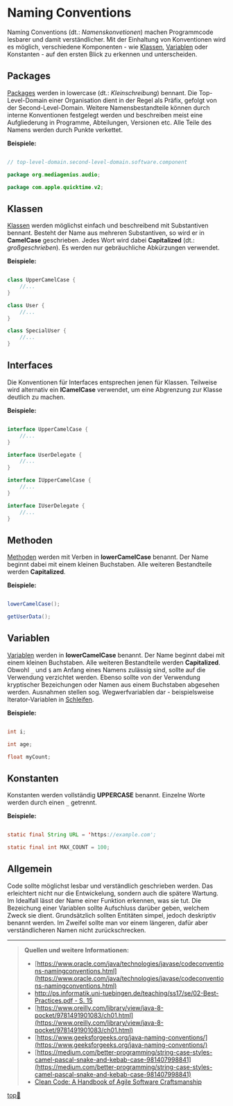 # Naming Conventions

<!-- > :construction: **TODO:** Alles. -->

Naming Conventions (dt.: _Namenskonvetionen_) machen Programmcode lesbarer und damit verständlicher. Mit der Einhaltung von Konventionen wird es möglich, verschiedene Komponenten - wie [Klassen](Klassen-und-Objekte.md), [Variablen](Variablen.md) oder Konstanten - auf den ersten Blick zu erkennen und unterscheiden.

## Packages
[Packages](Packages.md) werden in lowercase (dt.: _Kleinschreibung_) bennant. Die Top-Level-Domain einer Organisation dient in der Regel als Präfix, gefolgt von der Second-Level-Domain. Weitere Namensbestandteile können durch interne Konventionen festgelegt werden und beschreiben meist eine Aufgliederung in Programme, Abteilungen, Versionen etc. Alle Teile des Namens werden durch Punkte verkettet.

**Beispiele:**
``` java

// top-level-domain.second-level-domain.software.component

package org.mediagenius.audio;

package com.apple.quicktime.v2;

```

## Klassen
[Klassen](Klassen-und-Objekte.md) werden möglichst einfach und beschreibend mit Substantiven bennant. Besteht der Name aus mehreren Substantiven, so wird er in **CamelCase** geschrieben. Jedes Wort wird dabei **Capitalized** (dt.: _großgeschrieben_). Es werden nur gebräuchliche Abkürzungen verwendet.

**Beispiele:**
``` java

class UpperCamelCase {
    //...
}

class User {
    //...
}

class SpecialUser {
    //...
}

```

## Interfaces
Die Konventionen für Interfaces entsprechen jenen für Klassen. Teilweise wird alternativ ein **ICamelCase** verwendet, um eine Abgrenzung zur Klasse deutlich zu machen.

**Beispiele:**
``` java

interface UpperCamelCase {
    //...
}

interface UserDelegate {
    //...
}

interface IUpperCamelCase {
    //...
}

interface IUserDelegate {
    //...
}

```

## Methoden
[Methoden](Methoden.md) werden mit Verben in **lowerCamelCase** benannt. Der Name beginnt dabei mit einem kleinen Buchstaben. Alle weiteren Bestandteile werden **Capitalized**.

**Beispiele:**
``` java

lowerCamelCase();

getUserData();

```

## Variablen 
[Variablen](Variablen.md) werden in **lowerCamelCase** benannt. Der Name beginnt dabei mit einem kleinen Buchstaben. Alle weiteren Bestandteile werden **Capitalized**. Obwohl `_` und `$` am Anfang eines Namens zulässig sind, sollte auf die Verwendung verzichtet werden. Ebenso sollte von der Verwendung kryptischer Bezeichungen oder Namen aus einem Buchstaben abgesehen werden. Ausnahmen stellen sog. Wegwerfvariablen dar - beispielsweise Iterator-Variablen in [Schleifen](Schleifen.md).

**Beispiele:**
``` java

int i;

int age;

float myCount;

```

## Konstanten
Konstanten werden vollständig **UPPERCASE** benannt. Einzelne Worte werden durch einen `_` getrennt. 

**Beispiele:**
``` java

static final String URL = 'https://example.com';

static final int MAX_COUNT = 100;

```

## Allgemein
Code sollte möglichst lesbar und verständlich geschrieben werden. Das erleichtert nicht nur die Entwickelung, sondern auch die spätere Wartung. Im Idealfall lässt der Name einer Funktion erkennen, was sie tut. Die Bezeichung einer Variablen sollte Aufschluss darüber geben, welchem Zweck sie dient. 
Grundsätzlich sollten Entitäten simpel, jedoch deskriptiv benannt werden. Im Zweifel sollte man vor einem längeren, dafür aber verständlicheren Namen nicht zurückschrecken. 


---------------
> **Quellen und weitere Informationen:**
> - [https://www.oracle.com/java/technologies/javase/codeconventions-namingconventions.html](https://www.oracle.com/java/technologies/javase/codeconventions-namingconventions.html)  
> - [http://ps.informatik.uni-tuebingen.de/teaching/ss17/se/02-Best-Practices.pdf - S. 15](http://ps.informatik.uni-tuebingen.de/teaching/ss17/se/02-Best-Practices.pdf)  
> - [https://www.oreilly.com/library/view/java-8-pocket/9781491901083/ch01.html](https://www.oreilly.com/library/view/java-8-pocket/9781491901083/ch01.html)  
> - [https://www.geeksforgeeks.org/java-naming-conventions/](https://www.geeksforgeeks.org/java-naming-conventions/)  
> - [https://medium.com/better-programming/string-case-styles-camel-pascal-snake-and-kebab-case-981407998841](https://medium.com/better-programming/string-case-styles-camel-pascal-snake-and-kebab-case-981407998841)
> - [Clean Code: A Handbook of Agile Software Craftsmanship](https://books.google.de/books?id=_i6bDeoCQzsC&printsec=frontcover&hl=de#v=onepage&q&f=false)


<!-- Dieser Link sollte am Ende der Datei stehen! -->
<a class="top-link" href="#" title="Zum Anfang scrollen!">top:balloon:</a>